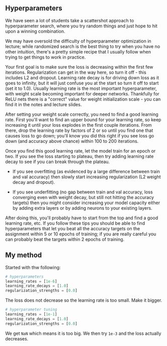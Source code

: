 ## Hyperparameters

We have seen a lot of students take a scattershot approach to hyperparameter search, where you try random things and just hope to hit upon a winning combination. 

We may have oversold the difficulty of hyperparameter optimization in lecture; while randomized search is the best thing to try when you have no other intuition, there's a pretty simple recipe that I usually follow when trying to get things to work in practice.

Your first goal is to make sure the loss is decreasing within the first few iterations. Regularization can get in the way here, so turn it off - this includes L2 and dropout. Learning rate decay is for driving down loss as it goes to infinity, but it will just confuse you at the start so turn it off to start (set it to 1.0). 
Usually learning rate is the most important hyperparameter, with weight scale becoming important for deeper networks. Thankfully for ReLU nets there is a "correct" value for weight initialization scale - you can find it in the notes and lecture slides.

After setting your weight scale correctly, you need to find a good learning rate. First you'll want to find an upper bound for your learning rate, so keep increasing it until your loss explodes in the first couple iterations. From there, drop the learning rate by factors of 2 or so until you find one that causes loss to go down; you'll know you did this right if you see loss go down (and accuracy above chance) within 100 to 200 iterations.

Once you find this good learning rate, let the model train for an epoch or two. If you see the loss starting to plateau, then try adding learning rate decay to see if you can break through the plateau. 

- If you see overfitting (as evidenced by a large difference between train and val accuracy) then slowly start increasing regularization (L2 weight decay and dropout).

- If you see underfitting (no gap between train and val accuracy, loss converging even with weight decay, but still not hitting the accuracy targets) then you might consider increasing your model capacity either by adding extra layers or by adding neurons to your existing layers. 

After doing this, you'll probably have to start from the top and find a good learning rate, etc. If you follow these tips you should be able to find hyperparameters that let you beat all the accuracy targets on the assignment within 5 or 10 epochs of training; if you are really careful you can probably beat the targets within 2 epochs of training.

## My method

Started with thw following:

```python
# hyperparameters
learning_rates = [1e-6]
learning_rate_decays = [1.0]
regularization_strengths = [0.0]
```
The loss does not decrease so the learning rate is too small. Make it bigger. 

```python
# hyperparameter tuning
learning_rates = [1e-1]
learning_rate_decays = [1.0]
regularization_strengths = [0.0]
```

We get `NaN` which means it is too big. We then try `1e-3` and the loss actually decreases. 
